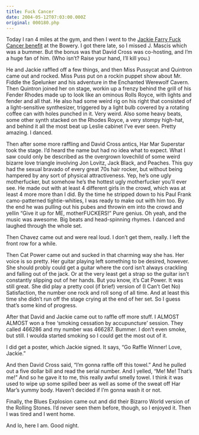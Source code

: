 ```yaml
---
title: Fuck Cancer
date: 2004-05-12T07:03:00.000Z
original: 000180.php
---
```


Today I ran 4 miles at the gym, and then I went to the <a href="http://www.jackiefarry.com/raffle">Jackie Farry Fuck Cancer benefit</a> at the Bowery. I got there late, so I missed J. Mascis which was a bummer. But the bonus was that David Cross was co-hosting, and I’m a huge fan of him. (Who isn’t? Raise your hand, I’ll kill you.)

He and Jackie raffled off a few things, and then Miss Pussycat and Quintron came out and rocked. Miss Puss put on a rockin puppet show about Mr. Fiddle the Spelunker and his adventure in the Enchanted Werewolf Cavern. Then Quintron joined her on stage, workin up a frenzy behind the grill of his Fender Rhodes made up to look like an ominous Rolls Royce, with lights and fender and all that. He also had some weird rig on his right that consisted of a light-sensitive synthesizer, triggered by a light bulb covered by a rotating coffee can with holes punched in it. Very weird. Also some heavy beats, some other synth stacked on the Rhodes Royce, a very stompy high-hat, and behind it all the most beat up Leslie cabinet I’ve ever seen. Pretty amazing. I danced.

Then after some more raffling and David Cross antics, Har Mar Superstar took the stage. I’d heard the name but had no idea what to expect. What I saw could only be described as the overgrown lovechild of some weird bizarre love triangle involving Jon Lovitz, Jack Black, and Peaches. This guy had the sexual bravado of every great 70s hair rocker, but without being hampered by any sort of physical attractiveness. Yep, he’s one ugly motherfucker, but somehow he’s the hottest ugly motherfucker you’ll ever see. He made out with at least 4 different girls in the crowd, which was at least 4 more more than I did. By the time he stripped down to his Paul Frank camo-patterned tightie-whities, I was ready to make out with him too. By the end he was pulling out his pubes and throwin em into the crowd and yellin “Give it up for ME, motherFUCKERS!” Pure genius. Oh yeah, and the music was awesome. Big beats and head-spinning rhymes. I danced and laughed through the whole set.

Then Chavez came out and were real loud. I don’t get them, really. I left the front row for a while.

Then Cat Power came out and sucked in that charming way she has. Her voice is so pretty. Her guitar playing left something to be desired, however. She should probly could get a guitar where the cord isn’t always crackling and falling out of the jack. Or at the very least get a strap so the guitar isn’t constantly slipping out of her hands. But you know, it’s Cat Power. It was still great. She did play a pretty cool (if brief) version of (I Can’t Get No) Satisfaction, the number one rock and roll song of all time. And at least this time she didn’t run off the stage crying at the end of her set. So I guess that’s some kind of progress.

After that David and Jackie came out to raffle off more stuff. I ALMOST ALMOST won a free ‘smoking cessation by accupuncture’ session. They called 466286 and my number was 466287. Bummer. I don’t even smoke, but still. I woulda started smoking so I could get the most out of it.

I did get a poster, which Jackie signed. It says, “Go Raffle Winner! Love, Jackie.”

And then David Cross said, “I’m gonna raffle off this towel.” And he pulled out a five dollar bill and read the serial number. And I yelled, “Me! Me! That’s me!” And so he gave it to me, this really awful smelly towel. I think it was used to wipe up some spilled beer as well as some of the sweat off Har Mar’s yummy body. Haven’t decided if I’m gonna wash it or not.

Finally, the Blues Explosion came out and did their Bizarro World version of the Rolling Stones. I’d never seen them before, though, so I enjoyed it. Then I was tired and I went home.

And lo, here I am. Good night.

<!-- <div class="commentdivider"></div><span class="commentheader">1 Comment</span>

<div class="commentdivider">
<span class="commentauthorbox">Posted by an anonymous coward</span>
<span class="commentdatebox">Monday, May 17, 2004</span>
<span class="commenttimebox">12:21 PM</span>
</div>
<div class="commentbody">Freak!</div> -->
